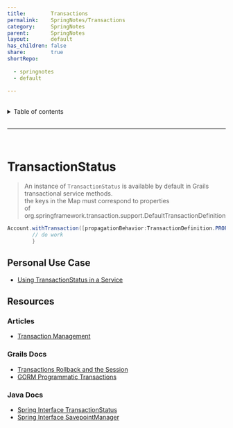 ```yaml
---
title:        Transactions  
permalink:    SpringNotes/Transactions  
category:     SpringNotes  
parent:       SpringNotes  
layout:       default  
has_children: false  
share:        true  
shortRepo:  
  
  - springnotes  
  - default  
  
---
```

  
  
<br/>    
  
<details markdown="block">    
<summary>    
Table of contents    
</summary>    
{: .text-delta }    
1. TOC    
{:toc}    
</details>    
  
<br/>    
  
***    
  
<br/>    
  
# TransactionStatus  
  
> An instance of ```TransactionStatus``` is available by default in Grails transactional service methods.    
> the keys in the Map must correspond to properties    
> of org.springframework.transaction.support.DefaultTransactionDefinition  
  
```java  
Account.withTransaction([propagationBehavior:TransactionDefinition.PROPAGATION_REQUIRES_NEW,isolationLevel:TransactionDefinition.ISOLATION_REPEATABLE_READ]){  
        // do work  
        }  
```  
  
## Personal Use Case  
  
- [Using TransactionStatus in a Service](https://gist.github.com/14paxton/a212d86552b05b95ef91ee444197fd4e)  
  
## Resources  
  
### Articles  
  
- [Transaction Management](https://docs.spring.io/spring-framework/docs/current/reference/html/data-access.html#transaction)  
  
### Grails Docs  
  
- [Transactions Rollback and the Session](https://docs.grails.org/latest/guide/services.html#transactionsRollbackAndTheSession)  
- [GORM Programmatic Transactions](http://gorm.grails.org/6.0.x/hibernate/manual/index.html#programmaticTransactions)  
  
### Java Docs  
  
- [Spring Interface TransactionStatus](https://docs.spring.io/spring-framework/docs/current/javadoc-api/org/springframework/transaction/TransactionStatus.html)  
- [Spring Interface SavepointManager](https://docs.spring.io/spring-framework/docs/current/javadoc-api/org/springframework/transaction/SavepointManager.html)